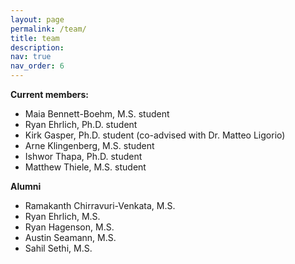 ```yaml
---
layout: page
permalink: /team/
title: team
description:
nav: true
nav_order: 6
---
```


**Current members:**

- Maia Bennett-Boehm, M.S. student
- Ryan Ehrlich, Ph.D. student
- Kirk Gasper, Ph.D. student (co-advised with Dr. Matteo Ligorio)
- Arne Klingenberg, M.S. student
- Ishwor Thapa, Ph.D. student
- Matthew Thiele, M.S. student


**Alumni**

- Ramakanth Chirravuri-Venkata, M.S.
- Ryan Ehrlich, M.S.
- Ryan Hagenson, M.S.
- Austin Seamann, M.S.
- Sahil Sethi, M.S.

